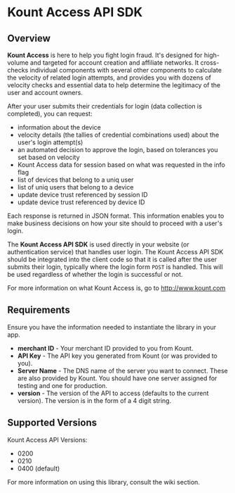 # Kount Access API SDK

## Overview

**Kount Access** is here to help you fight login fraud.  It's designed for high-volume and targeted for account creation and affiliate networks.  It cross-checks individual components with several other components to calculate the velocity of related login attempts, and provides you with dozens of velocity checks and essential data to help determine the legitimacy of the user and account owners.

After your user submits their credentials for login (data collection is completed), you can request:
* information about the device
* velocity details (the tallies of credential combinations used) about the user's login attempt(s)
* an automated decision to approve the login, based on tolerances you set based on velocity
* Kount Access data for session based on what was requested in the info flag
* list of devices that belong to a uniq user
* list of uniq users that belong to a device
* update device trust referenced by session ID 
* update device trust referenced by device ID 

Each response is returned in JSON format.
This information enables you to make business decisions on how your site should to proceed with a user's login.

The **Kount Access API SDK** is used directly in your website (or authentication service) that handles user login.
The Kount Access API SDK should be integrated into the client code so that it is called
after the user submits their login, typically where the login form `POST` is handled.
This will be used regardless of whether the login is successful or not.

For more information on what Kount Access is, go to http://www.kount.com

## Requirements

Ensure you have the information needed to instantiate the library in your app.

*  **merchant ID** - Your merchant ID provided to you from Kount.
*  **API Key** - The API key you generated from Kount (or was provided to you).
*  **Server Name** - The DNS name of the server you want to connect. These are also provided by Kount.  You should have one server assigned for testing and one for production.
*  **version** - The version of the API to access (defaults to the current version).  The version is in the form of a 4 digit string.

## Supported Versions

Kount Access API Versions:

* 0200
* 0210
* 0400 (default)

For more information on using this library, consult the wiki section.
